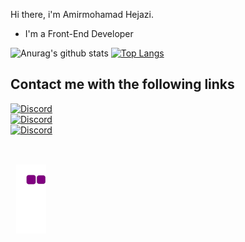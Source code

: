 Hi there, i'm Amirmohamad Hejazi.
- I'm a Front-End Developer 


![Anurag's github stats](https://github-readme-stats.vercel.app/api?username=Amirmohamadhejazi&show_icons=true&theme=radical&count_private=true)
[![Top Langs](https://github-readme-stats.vercel.app/api/top-langs/?username=Amirmohamadhejazi&layout=compact&theme=radical)](https://github.com/anuraghazra/github-readme-stats)

<h2>Contact me with the following links</h2>
<div style="flex-direction: row ; display: flex ; flex-wrap: wrap ; width: 100% ; justify-content: space-between">
<div style="flex-direction: column ; display: flex ; justify-content: center ; align-items: center">
  
<a href="https://discord.gg/sQEPMGTU6X" target="_blank">
<img src="https://uploads-ssl.webflow.com/5a0c28c1d98b1d000187498f/5c945c3d21f1ed239a16d8de_discord-512.png" alt="Discord" width="60px" height="60px"/>
</a>
  
<a href="https://www.instagram.com/amirmohamad_hr/" target="_blank">
<img src="https://cdn-icons-png.flaticon.com/512/174/174855.png" alt="Discord" width="60px" height="60px"/>
</a>

<a href="https://t.me/Amirmohamad_hr" target="_blank">
<img src="https://upload.wikimedia.org/wikipedia/commons/thumb/8/82/Telegram_logo.svg/640px-Telegram_logo.svg.png" alt="Discord" width="60px" height="60px"/>
</a>
  
<h2></h2>
<img src="https://github.com/Amirmohamadhejazi/Amirmohamadhejazi/raw/output/github-contribution-grid-snake.gif" alt="sneke">
  
